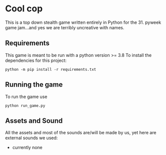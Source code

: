 # Cool cop

This is a top down stealth game written entirely in Python for the 31. pyweek game jam...and yes we are terribly uncreative with names.


## Requirements
This game is meant to be run with a python version >= 3.8 
To install the dependencies for this project:
  

    python -m pip install -r requirements.txt

## Running the game
To run the game use

    python run_game.py

## Assets and Sound
All the assets and most of the sounds are/will be made by us, yet here are external sounds we used:

 - currently none
